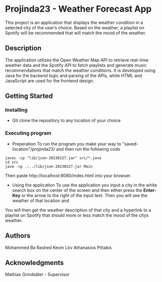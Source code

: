 # Projinda23 - Weather Forecast App

This project is an application that displays the weather condition in a selected city of the user’s choice. Based on the weather, a playlist on Spotify will be recommended that will match the mood of the weather. 

## Description

The application utilizes the Open Weather Map API to retrieve real-time weather data and the Spotify API to fetch playlists and generate music recommendations that match the weather conditions. It is developed using Java for the backend logic and parsing of the APIs, while HTML and JavaScript are used for the frontend design.

## Getting Started

### Installing

* Git clone the repository to any location of your choice

### Executing program

* Preperation
To run the program you make your way to "saved-location"/projinda23/ and then run the following code 
```
javac -cp "lib/json-20230227.jar" src/*.java
cd src
java -cp .:../lib/json-20230227.jar Main

```
Then paste http://localhost:8080/index.html into your browser.

* Using the application
To use the application you input a city in the white search box on the center of the screen and then either press the **Enter-Key** or the arrow to the right of the input text. Then you will see the weather of that location and 

You will then get the weather description of that city and a hyperlink to a playlist on Spotify that should more or less match the mood of the citys weather.

## Authors

Mohammed Ba Rashed
Kevin Löv
Athanasios Pittakis

## Acknowledgments

Mathias Grindsäter - Supervisor